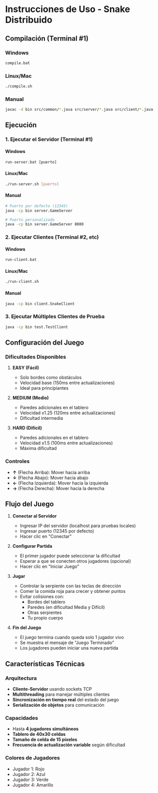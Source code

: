 # Instrucciones de Uso - Snake Distribuido

## Compilación (Terminal #1)

### Windows
```cmd
compile.bat
```

### Linux/Mac
```bash
./compile.sh
```

### Manual
```bash
javac -d bin src/common/*.java src/server/*.java src/client/*.java
```

## Ejecución

### 1. Ejecutar el Servidor (Terminal #1)

#### Windows
```cmd
run-server.bat [puerto]
```

#### Linux/Mac
```bash
./run-server.sh [puerto]
```

#### Manual
```bash
# Puerto por defecto (12345)
java -cp bin server.GameServer

# Puerto personalizado
java -cp bin server.GameServer 8080
```

### 2. Ejecutar Clientes (Terminal #2, etc)

#### Windows
```cmd
run-client.bat
```

#### Linux/Mac
```bash
./run-client.sh
```

#### Manual
```bash
java -cp bin client.SnakeClient
```

### 3. Ejecutar Múltiples Clientes de Prueba
```bash
java -cp bin test.TestClient
```

## Configuración del Juego

### Dificultades Disponibles

1. **EASY (Fácil)**
   - Solo bordes como obstáculos
   - Velocidad base (150ms entre actualizaciones)
   - Ideal para principiantes

2. **MEDIUM (Medio)**
   - Paredes adicionales en el tablero
   - Velocidad x1.25 (120ms entre actualizaciones)
   - Dificultad intermedia

3. **HARD (Difícil)**
   - Paredes adicionales en el tablero
   - Velocidad x1.5 (100ms entre actualizaciones)
   - Máxima dificultad

### Controles
- **↑** (Flecha Arriba): Mover hacia arriba
- **↓** (Flecha Abajo): Mover hacia abajo
- **←** (Flecha Izquierda): Mover hacia la izquierda
- **→** (Flecha Derecha): Mover hacia la derecha

## Flujo del Juego

1. **Conectar al Servidor**
   - Ingresar IP del servidor (localhost para pruebas locales)
   - Ingresar puerto (12345 por defecto)
   - Hacer clic en "Conectar"

2. **Configurar Partida**
   - El primer jugador puede seleccionar la dificultad
   - Esperar a que se conecten otros jugadores (opcional)
   - Hacer clic en "Iniciar Juego"

3. **Jugar**
   - Controlar la serpiente con las teclas de dirección
   - Comer la comida roja para crecer y obtener puntos
   - Evitar colisiones con:
     - Bordes del tablero
     - Paredes (en dificultad Media y Difícil)
     - Otras serpientes
     - Tu propio cuerpo

4. **Fin del Juego**
   - El juego termina cuando queda solo 1 jugador vivo
   - Se muestra el mensaje de "Juego Terminado"
   - Los jugadores pueden iniciar una nueva partida

## Características Técnicas

### Arquitectura
- **Cliente-Servidor** usando sockets TCP
- **Multithreading** para manejar múltiples clientes
- **Sincronización en tiempo real** del estado del juego
- **Serialización de objetos** para comunicación

### Capacidades
- Hasta **4 jugadores simultáneos**
- **Tablero de 40x30 celdas**
- **Tamaño de celda de 15 píxeles**
- **Frecuencia de actualización variable** según dificultad

### Colores de Jugadores
- Jugador 1: Rojo
- Jugador 2: Azul
- Jugador 3: Verde
- Jugador 4: Amarillo
